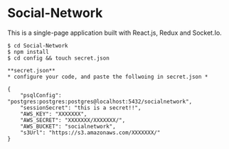 # Social-Network
This is a single-page application built with React.js, Redux and Socket.Io.

``` $ git clone https://github.com/ahmad-mj/Social-Network.git
$ cd Social-Network
$ npm install
$ cd config && touch secret.json 

**secret.json**
* configure your code, and paste the follwoing in secret.json *

{
    "psqlConfig": "postgres:postgres:postgres@localhost:5432/socialnetwork",
    "sessionSecret": "this is a secret!!",
    "AWS_KEY": "XXXXXXX",
    "AWS_SECRET": "XXXXXXX/XXXXXXX/",
    "AWS_BUCKET": "socialnetwork",
    "s3Url": "https://s3.amazonaws.com/XXXXXXX/"
}
```
